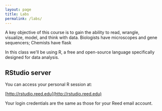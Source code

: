 ```yaml
---
layout: page
title: Labs
permalink: /labs/
---
```


A key objective of this course is to gain the ability to read, wrangle,
visualize, model, and think with data. Biologists have microscopes and gene 
sequencers; Chemists have flask

In this class we'll be using R, a free and open-source language specifically 
designed for data analysis.

## RStudio server
You can access your personal R session at:

[http://rstudio.reed.edu](http://rstudio.reed.edu)

Your login credentials are the same as those for your Reed email account.
